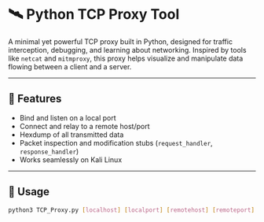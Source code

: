 # 🛰️ Python TCP Proxy Tool

A minimal yet powerful TCP proxy built in Python, designed for traffic interception, debugging, and learning about networking. Inspired by tools like `netcat` and `mitmproxy`, this proxy helps visualize and manipulate data flowing between a client and a server.

---

## 🚀 Features

- Bind and listen on a local port
- Connect and relay to a remote host/port
- Hexdump of all transmitted data
- Packet inspection and modification stubs (`request_handler`, `response_handler`)
- Works seamlessly on Kali Linux

---

## 🔧 Usage

```bash
python3 TCP_Proxy.py [localhost] [localport] [remotehost] [remoteport] [receive_first]
